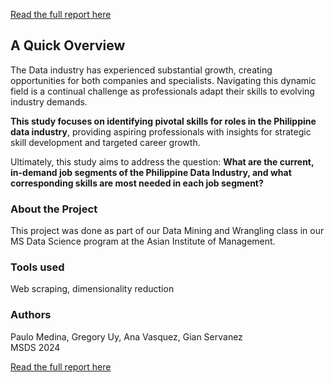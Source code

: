 [Read the full report here](https://helloanavee.github.io/data-skills-analysis/data-skills.html)

## A Quick Overview
The Data industry has experienced substantial growth, creating opportunities for both companies and specialists. Navigating this dynamic field is a continual challenge as professionals adapt their skills to evolving industry demands.

**This study focuses on identifying pivotal skills for roles in the Philippine data industry**, providing aspiring professionals with insights for strategic skill development and targeted career growth. 

Ultimately, this study aims to address the question: **What are the current, in-demand job segments of the Philippine Data Industry, and what corresponding skills are most needed in each job segment?**

### About the Project
This project was done as part of our Data Mining and Wrangling class in our MS Data Science program at the Asian Institute of Management.

### Tools used
Web scraping, dimensionality reduction

### Authors
Paulo Medina, Gregory Uy, Ana Vasquez, Gian Servanez
<br> MSDS 2024

[Read the full report here](https://helloanavee.github.io/data-skills-analysis/data-skills.html)
